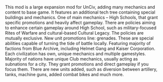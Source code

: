 This mod is a large expansion mod for UnCiv, adding many mechanics and content to base game.
It features an additional tech tree containing special buildings and mechanics. One of main mechanics – High Schools, that grant specific promotions and heavily affect gameplay.
There are policies aiming to enhance certain gameplay around High School, such as military-focused Rites of Warfare and cultural-based Cultural Legacy. The policies are mutually exclusive.
New unit promotions line: grenades. These are special abilities capable of turning the tide of battle locally.
Featuring majority of factions from Blue Archive, including Helmet Gang and Kaiser Corporation. Each civilization has own, unique mechanics and multiple gamestyles.
Majority of nations have unique Club mechanics, usually acting as subnations for a city. They grant promotions and direct gameplay if you focus them.
There are new units added, such as diversion between artillery, tanks, machine guns, added combat bikes and much more.
